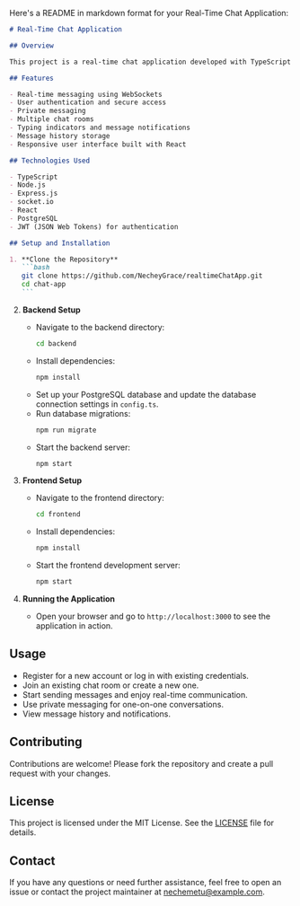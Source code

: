 Here's a README in markdown format for your Real-Time Chat Application:

````markdown
# Real-Time Chat Application

## Overview

This project is a real-time chat application developed with TypeScript and Node.js. It allows users to join different chat rooms, send messages, and receive updates instantly via WebSockets. The frontend is built with React, providing a dynamic and responsive user interface. The application includes features such as user authentication, private messaging, and message history storage using PostgreSQL.

## Features

- Real-time messaging using WebSockets
- User authentication and secure access
- Private messaging
- Multiple chat rooms
- Typing indicators and message notifications
- Message history storage
- Responsive user interface built with React

## Technologies Used

- TypeScript
- Node.js
- Express.js
- socket.io
- React
- PostgreSQL
- JWT (JSON Web Tokens) for authentication

## Setup and Installation

1. **Clone the Repository**
   ```bash
   git clone https://github.com/NecheyGrace/realtimeChatApp.git
   cd chat-app
   ```
````

2. **Backend Setup**

   - Navigate to the backend directory:
     ```bash
     cd backend
     ```
   - Install dependencies:
     ```bash
     npm install
     ```
   - Set up your PostgreSQL database and update the database connection settings in `config.ts`.
   - Run database migrations:
     ```bash
     npm run migrate
     ```
   - Start the backend server:
     ```bash
     npm start
     ```

3. **Frontend Setup**

   - Navigate to the frontend directory:
     ```bash
     cd frontend
     ```
   - Install dependencies:
     ```bash
     npm install
     ```
   - Start the frontend development server:
     ```bash
     npm start
     ```

4. **Running the Application**
   - Open your browser and go to `http://localhost:3000` to see the application in action.

## Usage

- Register for a new account or log in with existing credentials.
- Join an existing chat room or create a new one.
- Start sending messages and enjoy real-time communication.
- Use private messaging for one-on-one conversations.
- View message history and notifications.

## Contributing

Contributions are welcome! Please fork the repository and create a pull request with your changes.

## License

This project is licensed under the MIT License. See the [LICENSE](LICENSE) file for details.

## Contact

If you have any questions or need further assistance, feel free to open an issue or contact the project maintainer at nechemetu@example.com.
